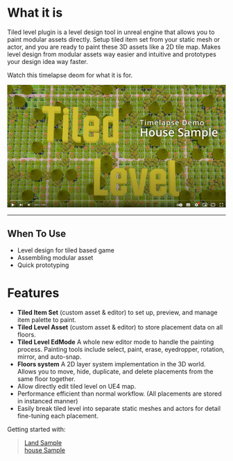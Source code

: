 

# What it is

 Tiled level plugin is a level design tool in unreal engine that allows you to paint modular assets directly. Setup tiled item set from your static mesh or actor, and you are ready to paint these 3D assets like a 2D tile map. Makes level design from modular assets way easier and intuitive and prototypes your design idea way faster.

 Watch this timelapse deom for what it is for. 

[![Cover](_media/HouseDemoVideoCover.png)](https://youtu.be/9-TQblRa5Lo)

---

## When To Use
* Level design for tiled based game
* Assembling modular asset
* Quick prototyping 

# Features
* **Tiled Item Set** (custom asset & editor) to set up, preview, and manage item palette to paint.
* **Tiled Level Asset** (custom asset & editor) to store placement data on all floors. 
* **Tiled Level EdMode** A whole new editor mode to handle the painting process. Painting tools include select, paint, erase, eyedropper, rotation, mirror, and auto-snap.
* **Floors system** A 2D layer system implementation in the 3D world. Allows you to move, hide, duplicate, and delete placements from the same floor together.
* Allow directly edit tiled level on UE4 map.
* Performance efficient than normal workflow. (All placements are stored in instanced manner)
* Easily break tiled level into separate static meshes and actors for detail fine-tuning each placement.

Getting started with:

> [Land Sample](/QuickStart/LandSample)  
> [house Sample](/QuickStart/HouseSample)

